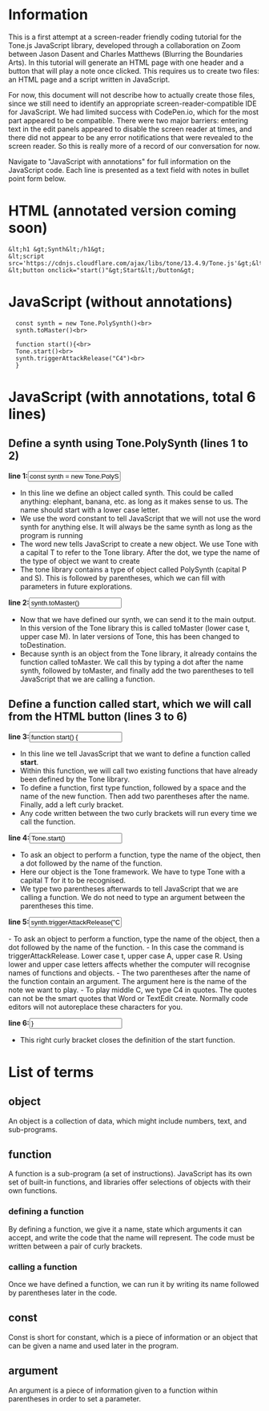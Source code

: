 # Information 
<p>
  This is a first attempt at a screen-reader friendly coding tutorial for the Tone.js JavaScript library, developed through a collaboration on Zoom between Jason Dasent and Charles Matthews (Blurring the Boundaries Arts). In this tutorial will generate an HTML page with one header and a button that will play a note once clicked.  This requires us to create two files: an HTML page and a script written in JavaScript.
</p>
<p>
  For now, this document will not describe how to actually create those files, since we still need to identify an appropriate screen-reader-compatible IDE for JavaScript. We had limited success with CodePen.io, which for the most part appeared to be compatible. There were two major barriers: entering text in the edit panels appeared to disable the screen reader at times, and there did not appear to be any error notifications that were revealed to the screen reader. So this is really more of a record of our conversation for now.
  </p>
<p>
  Navigate to "JavaScript with annotations" for full information on the JavaScript code. Each line is presented as a text field with notes in bullet point form below.
</p>

# HTML (annotated version coming soon) 
```
&lt;h1 &gt;Synth&lt;/h1&gt;
&lt;script src='https://cdnjs.cloudflare.com/ajax/libs/tone/13.4.9/Tone.js'&gt;&lt;/script&gt;
&lt;button onclick="start()"&gt;Start&lt;/button&gt;
```

# JavaScript (without annotations) 
```
  const synth = new Tone.PolySynth()<br>
  synth.toMaster()<br>

  function start(){<br>
  Tone.start()<br>
  synth.triggerAttackRelease("C4")<br>
  }
```

# JavaScript (with annotations, total 6 lines) 
## Define a synth using Tone.PolySynth (lines 1 to 2) 
<p><b>line 1:</b><input type=text value="const synth = new Tone.PolySynth()"></input></p>

- In this line we define an object called synth. This could be called anything: elephant, banana, etc. as long as it makes sense to us. The name should start with a lower case letter.
- We use the word constant to tell JavaScript that we will not use the word synth for anything else. It will always be the same synth as long as the program is running
- The word new tells JavaScript to create a new object. We use Tone with a capital T to refer to the Tone library. After the dot, we type the name of the type of object we want to create
- The tone library contains a type of object called PolySynth (capital P and S). This is followed by parentheses, which we can fill with parameters in future explorations.
  
<p><b>line 2:</b><input value="synth.toMaster()" type=text></input>

- Now that we have defined our synth, we can send it to the main output. In this version of the Tone library this is called toMaster (lower case t, upper case M). In later versions of Tone, this has been changed to toDestination.
- Because synth is an object from the Tone library, it already contains the function called toMaster. We call this by typing a dot after the name synth, followed by toMaster, and finally add the two parentheses to tell JavaScript that we are calling a function.

## Define a function called start, which we will call from the <strong>HTML</strong> button (lines 3 to 6) 
<p><b>line 3:</b><input value="function start() {" type=text></input></p>

- In this line we tell JavasScript that we want to define a function called <strong>start</strong>. 
- Within this function, we will call two existing functions that have already been defined by the Tone library.
- To define a function, first type function, followed by a space and the name of the new function. Then add two parentheses after the name. Finally, add a left curly bracket.
- Any code written between the two curly brackets will run every time we call the function.
  
<p><b>line 4:</b><input value="Tone.start()" type=text></input></p>

- To ask an object to perform a function, type the name of the object, then a dot followed by the name of the function.
- Here our object is the Tone framework. We have to type Tone with a capital T for it to be recognised.
- We type two parentheses afterwards to tell JavaScript that we are calling a function. We do not need to type an argument between the parentheses this time.

<p><b>line 5:</b><input value='synth.triggerAttackRelease("C4")' type=text></input></p>
- To ask an object to perform a function, type the name of the object, then a dot followed by the name of the function.
- In this case the command is triggerAttackRelease. Lower case t, upper case A, upper case R. Using lower and upper case letters affects whether the computer will recognise names of functions and objects.
- The two parentheses after the name of the function contain an argument. The argument here is the name of the note we want to play.
- To play middle C, we type C4 in quotes.  The quotes can not be the smart quotes that Word or TextEdit create. Normally code editors will not autoreplace these characters for you.
<p><b>line 6:</b><input value='}' type=text></input></p>

- This right curly bracket closes the definition of the start function.


# List of terms 
## object 

<p>An object is a collection of data, which might include numbers, text, and sub-programs.</p>

## function 
<p>A function is a sub-program (a set of instructions). JavaScript has its own set of built-in functions, and libraries offer selections of objects with their own functions.</p>

### defining a function
By defining a function, we give it a name, state which arguments it can accept, and write the code that the name will represent. The code must be written between a pair of curly brackets.

### calling a function
Once we have defined a function, we can run it by writing its name followed by parentheses later in the code.

## const 
<p>Const is short for constant, which is a piece of information or an object that can be given a name and used later in the program.</p>

## argument 
<p>An argument is a piece of information given to a function within parentheses in order to set a parameter.</p>
